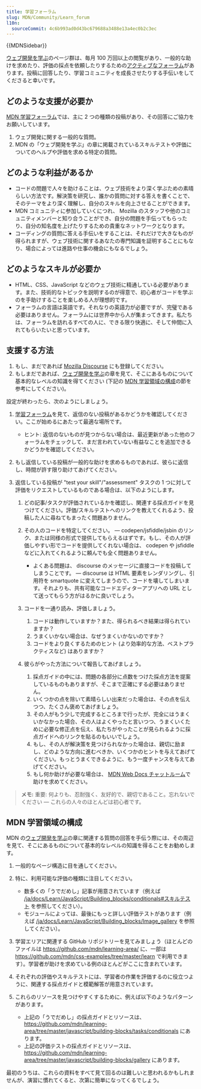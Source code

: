 ```yaml
---
title: 学習フォーラム
slug: MDN/Community/Learn_forum
l10n:
  sourceCommit: 4c6b993ad0d43bc679688a3488e13a4ec0b2c3ec
---
```


{{MDNSidebar}}

[ウェブ開発を学ぶ](/ja/docs/Learn)のページ群は、毎月 100 万回以上の閲覧があり、一般的な助けを求めたり、評価の採点を依頼したりするための[アクティブなフォーラム](https://discourse.mozilla.org/c/mdn/learn/250)があります。投稿に回答したり、学習コミュニティを成長させたりする手伝いをしてくださると幸いです。

## どのような支援が必要か

[MDN 学習フォーラム](https://discourse.mozilla.org/c/mdn/learn/250)では、主に 2 つの種類の投稿があり、その回答にご協力をお願いしています。

1. ウェブ開発に関する一般的な質問。
2. MDN の「ウェブ開発を学ぶ」の章に掲載されているスキルテストや評価についてのヘルプや評価を求める特定の質問。

## どのような利益があるか

- コードの問題で人々を助けることは、ウェブ技術をより深く学ぶための素晴らしい方法です。解決策を研究し、誰かの質問に対する答えを書くことで、そのテーマをより深く理解し、自分のスキルを向上させることができます。
- MDN コミュニティに参加していくにつれ、 Mozilla のスタッフや他のコミュニティメンバーと知り合うことができ、自分の問題を手伝ってもらったり、自分の知名度を上げたりするための貴重なネットワークとなります。
- コーディングの質問に答える手伝いをすることは、それだけで大きなものが得られますが、ウェブ技術に関するあなたの専門知識を証明することにもなり、場合によっては進路や仕事の機会にもなるでしょう。

## どのようなスキルが必要か

- HTML、CSS、JavaScript などのウェブ技術に精通している必要があります。また、技術的なトピックを説明するのが得意で、初心者がコードを学ぶのを手助けすることを楽しめる人が理想的です。
- フォーラムの言語は英語です。それなりの英語力が必要ですが、完璧である必要はありません。フォーラムには世界中から人が集まってきます。私たちは、フォーラムを訪れるすべての人に、できる限り快適に、そして仲間に入れてもらいたいと思っています。

## 支援する方法

1. もし、まだであれば [Mozilla Discourse](https://discourse.mozilla.org/) にも登録してください。
2. もしまだであれば、[ウェブ開発を学ぶ](/ja/docs/Learn)の章を見て、そこにあるものについて基本的なレベルの知識を得てください (下記の [MDN 学習領域の構成](#mdn_学習領域の構成)の節を参考にしてください)。

設定が終わったら、次のようにしましょう。

1. [学習フォーラム](https://discourse.mozilla.org/c/mdn/learn/250)を見て、返信のない投稿があるかどうかを確認してください。ここが始めるにあたって最適な場所です。

   - ヒント: 返信のないものが見つからない場合は、最近更新があった他のフォーラムをチェックして、まだ言われていない有益なことを追加できるかどうかを確認してください。

2. もし返信している投稿が一般的な助けを求めるものであれば、彼らに返信し、時間が許す限り助けてあげてください。
3. 返信している投稿が "test your skill"/"assessment" タスクの 1 つに対して評価をリクエストしているものである場合は、以下のようにします。

   1. どの記事/タスクが評価されているかを確認し、関連する採点ガイドを見つけてください。評価/スキルテストへのリンクを教えてくれるよう、投稿した人に尋ねてもまったく問題ありません。
   2. その人のコードを特定してください。 — codepen/jsfiddle/jsbin のリンク、または同様の形式で提供してもらえるはずです。もし、その人が評価しやすい形でコードを提供してくれない場合は、 codepen や jsfiddle などに入れてくれるように頼んでも全く問題ありません。

      - よくある問題は、 discourse のメッセージに直接コードを投稿してしまうことです。 — discourse は HTML 要素をレンダリングし、引用符を smartquote に変えてしまうので、コードを壊してしまいます。それよりも、共有可能なコードエディターアプリへの URL として送ってもらう方がはるかに良いでしょう。

   3. コードを一通り読み、評価しましょう。

      1. コードは動作していますか？また、得られるべき結果は得られていますか？
      2. うまくいかない場合は、なぜうまくいかないのですか？
      3. コードをより良くするためのヒント (より効率的な方法、ベストプラクティスなど) はありますか？

   4. 彼らがやった方法について報告してあげましょう。

      1. 採点ガイドの中には、問題の各部分に点数をつけた採点方法を提案しているものもありますが、そこまで正確にする必要はありません。
      2. いくつかの点を除いて素晴らしい出来だった場合は、その点を伝えつつ、たくさん褒めてあげましょう。
      3. その人がもう少しで完成するところまで行ったが、完全にはうまくいかなかった場合、その人はよくやったと言いつつ、うまくいくために必要な修正点を伝え、私たちがやったことが見られるように採点ガイドへのリンクを貼るのもいいでしょう。
      4. もし、その人が解決策を見つけられなかった場合は、親切に励まし、どのような方向に進むべきか、いくつかのヒントを与えてあげてください。もっとうまくできるように、もう一度チャンスを与えてあげてください。
      5. もし何か助けが必要な場合は、 [MDN Web Docs チャットルーム](/ja/docs/MDN/Community/Communication_channels#chat_rooms)で助けを求めてください。

> **メモ:** 重要: 何よりも、忍耐強く、友好的で、親切であること。忘れないでください — これらの人々のほとんどは初心者です。

## MDN 学習領域の構成

MDN の[ウェブ開発を学ぶ](/ja/docs/Learn)の章に関連する質問の回答を手伝う際には、その周辺を見て、そこにあるものについて基本的なレベルの知識を得ることをお勧めします。

1. 一般的なページ構造に目を通してください。
2. 特に、利用可能な評価の種類に注目してください。

   - 数多くの「うでだめし」記事が用意されています（例えば [/ja/docs/Learn/JavaScript/Building_blocks/conditionals#スキルテスト](/ja/docs/Learn/JavaScript/Building_blocks/conditionals#スキルテスト) を参照してください）。
   - モジュールによっては、最後にもっと詳しい評価テストがあります（例えば [/ja/docs/Learn/JavaScript/Building_blocks/Image_gallery](/ja/docs/Learn/JavaScript/Building_blocks/Image_gallery) を参照してください）。

3. 学習エリアに関連する GitHub リポジトリーを見てみましょう（ほとんどのファイルは <https://github.com/mdn/learning-area/> に、一部は <https://github.com/mdn/css-examples/tree/master/learn> で利用できます）。学習者が助けを求めている例のほとんどがここに含まれています。
4. それぞれの評価やスキルテストには、学習者の作業を評価するのに役立つように、関連する採点ガイドと模範解答が用意されています。
5. これらのリソースを見つけやすくするために、例えば以下のようなパターンがあります。

   - 上記の「うでだめし」の採点ガイドとリソースは、 <https://github.com/mdn/learning-area/tree/master/javascript/building-blocks/tasks/conditionals> にあります。
   - 上記の評価テストの採点ガイドとリソースは、 <https://github.com/mdn/learning-area/tree/master/javascript/building-blocks/gallery> にあります。

最初のうちは、これらの資料をすべて見て回るのは難しいと思われるかもしれませんが、演習に慣れてくると、次第に簡単になってくるでしょう。
